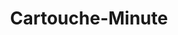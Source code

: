 ---
title: "Cartouche-Minute"
url: /sainte-genevieve-des-bois/cartouche-minute/
shop: ordinateur
---